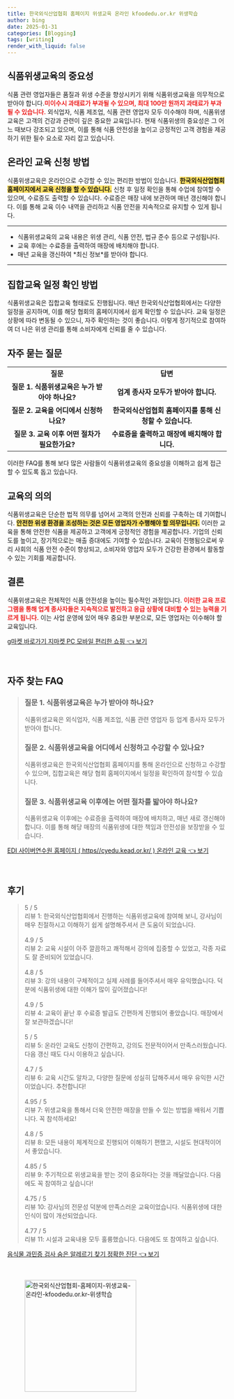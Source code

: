 ```yaml
---
title: 한국외식산업협회 홈페이지 위생교육 온라인 kfoodedu.or.kr 위생학습
author: bing
date: 2025-01-31
categories: [Blogging]
tags: [writing]
render_with_liquid: false
---
```



<h2 id='식품위생교육의중요성'>식품위생교육의 중요성</h2>

<p>식품 관련 영업자들은 품질과 위생 수준을 향상시키기 위해 식품위생교육을 의무적으로 받아야 합니다.<b><span style="color: #ee2323;">미이수시 과태료가 부과될 수 있으며, 최대 100만 원까지 과태료가 부과될 수 있습니다.</span></b> 외식업자, 식품 제조업, 식품 관련 영업자 모두 이수해야 하며, 식품위생교육은 고객의 건강과 관련이 깊은 중요한 교육입니다. 현재 식품위생의 중요성은 그 어느 때보다 강조되고 있으며, 이를 통해 식품 안전성을 높이고 긍정적인 고객 경험을 제공하기 위한 필수 요소로 자리 잡고 있습니다. </p>

<h2 id='온라인교육신청방법'>온라인 교육 신청 방법</h2>

<p>식품위생교육은 온라인으로 수강할 수 있는 편리한 방법이 있습니다. <b><span style="background-color: #ffe066;">한국외식산업협회 홈페이지에서 교육 신청을 할 수 있습니다.</span></b> 신청 후 일정 확인을 통해 수업에 참여할 수 있으며, 수료증도 출력할 수 있습니다. 수료증은 매장 내에 보관하며 매년 갱신해야 합니다. 이를 통해 교육 이수 내역을 관리하고 식품 안전을 지속적으로 유지할 수 있게 됩니다.</p>

<hr />

<ul>
    <li>식품위생교육의 교육 내용은 위생 관리, 식품 안전, 법규 준수 등으로 구성됩니다.</li>
    <li>교육 후에는 수료증을 출력하여 매장에 배치해야 합니다.</li>
    <li>매년 교육을 갱신하여 *최신 정보*를 받아야 합니다.</li>
</ul>

<hr />

<h2 id='집합교육일정'>집합교육 일정 확인 방법</h2>

<p>식품위생교육은 집합교육 형태로도 진행됩니다. 매년 한국외식산업협회에서는 다양한 일정을 공지하며, 이를 해당 협회의 홈페이지에서 쉽게 확인할 수 있습니다. 교육 일정은 상황에 따라 변동될 수 있으니, 자주 확인하는 것이 좋습니다. 이렇게 정기적으로 참여하여 더 나은 위생 관리를 통해 소비자에게 신뢰를 줄 수 있습니다.</p>

<h2 id='자주묻는질문'>자주 묻는 질문</h2>

<table>
    <tr>
        <td style="text-align: center; height: 17px;"><b>질문</b></td>
        <td style="text-align: center; height: 17px;"><b>답변</b></td>
    </tr>
    <tr>
        <td style="text-align: center; height: 17px;"><b>질문 1. 식품위생교육은 누가 받아야 하나요?</b></td>
        <td style="text-align: center; height: 17px;"><b>업계 종사자 모두가 받아야 합니다.</b></td>
    </tr>
    <tr>
        <td style="text-align: center; height: 17px;"><b>질문 2. 교육을 어디에서 신청하나요?</b></td>
        <td style="text-align: center; height: 17px;"><b>한국외식산업협회 홈페이지를 통해 신청할 수 있습니다.</b></td>
    </tr>
    <tr>
        <td style="text-align: center; height: 17px;"><b>질문 3. 교육 이후 어떤 절차가 필요한가요?</b></td>
        <td style="text-align: center; height: 17px;"><b>수료증을 출력하고 매장에 배치해야 합니다.</b></td>
    </tr>
</table>

<p>이러한 FAQ를 통해 보다 많은 사람들이 식품위생교육의 중요성을 이해하고 쉽게 접근할 수 있도록 돕고 있습니다.</p>

<h2 id='교육의의'>교육의 의의</h2>

<p>식품위생교육은 단순한 법적 의무를 넘어서 고객의 안전과 신뢰를 구축하는 데 기여합니다. <b><span style="background-color: #ffe066;">안전한 위생 환경을 조성하는 것은 모든 영업자가 수행해야 할 의무입니다.</span></b> 이러한 교육을 통해 안전한 식품을 제공하고 고객에게 긍정적인 경험을 제공합니다. 기업의 신뢰도를 높이고, 장기적으로는 매출 증대에도 기여할 수 있습니다. 교육이 진행됨으로써 우리 사회의 식품 안전 수준이 향상되고, 소비자와 영업자 모두가 건강한 환경에서 활동할 수 있는 기회를 제공합니다.</p>

<h2 id='결론'>결론</h2>

<p>식품위생교육은 전체적인 식품 안전성을 높이는 필수적인 과정입니다. <b><span style="color: #ee2323;">이러한 교육 프로그램을 통해 업계 종사자들은 지속적으로 발전하고 응급 상황에 대비할 수 있는 능력을 기르게 됩니다.</span></b> 이는 사업 운영에 있어 매우 중요한 부분으로, 모든 영업자는 이수해야 할 교육입니다.</p>


<p><a class="click-button" title="g마켓 바로가기 지마켓 PC 모바일 편리한 쇼핑" href="https://afficreate.github.io/posts/g%EB%A7%88%EC%BC%93-%EB%B0%94%EB%A1%9C%EA%B0%80%EA%B8%B0-%EC%A7%80%EB%A7%88%EC%BC%93-PC-%EB%AA%A8%EB%B0%94%EC%9D%BC-%ED%8E%B8%EB%A6%AC%ED%95%9C-%EC%87%BC%ED%95%91/" rel="dofollow">g마켓 바로가기 지마켓 PC 모바일 편리한 쇼핑 👈 보기</a></p><br>
<h2 id='자주_찾는_FAQ'>자주 찾는 FAQ</h2>
<div itemscope="" itemtype="https://schema.org/FAQPage"> 
<blockquote> 
<div itemscope="" itemprop="mainEntity" itemtype="https://schema.org/Question"> 
<h3 itemprop="name">질문 1. 식품위생교육은 누가 받아야 하나요?</h3> 
<div itemscope="" itemprop="acceptedAnswer" itemtype="https://schema.org/Answer"> 
<span itemprop="text"> 
<p>식품위생교육은 외식업자, 식품 제조업, 식품 관련 영업자 등 업계 종사자 모두가 받아야 합니다.</p> 
</span> 
</div> 
</div> 
<div itemscope="" itemprop="mainEntity" itemtype="https://schema.org/Question"> 
<h3 itemprop="name">질문 2. 식품위생교육을 어디에서 신청하고 수강할 수 있나요?</h3> 
<div itemscope="" itemprop="acceptedAnswer" itemtype="https://schema.org/Answer"> 
<span itemprop="text"> 
<p>식품위생교육은 한국외식산업협회 홈페이지를 통해 온라인으로 신청하고 수강할 수 있으며, 집합교육은 해당 협회 홈페이지에서 일정을 확인하여 참석할 수 있습니다.</p> 
</span> 
</div> 
</div> 
<div itemscope="" itemprop="mainEntity" itemtype="https://schema.org/Question"> 
<h3 itemprop="name">질문 3. 식품위생교육 이후에는 어떤 절차를 밟아야 하나요?</h3> 
<div itemscope="" itemprop="acceptedAnswer" itemtype="https://schema.org/Answer"> 
<span itemprop="text"> 
<p>식품위생교육 이후에는 수료증을 출력하여 매장에 배치하고, 매년 새로 갱신해야 합니다. 이를 통해 해당 매장의 식품위생에 대한 책임과 안전성을 보장받을 수 있습니다.</p> 
</span> 
</div> 
</div> 
</blockquote> 
</div>
<p><a class="click-button" title="EDI 사이버연수원 홈페이지 ( https//cyedu.kead.or.kr/ ) 온라인 교육" href="https://afficreate.github.io/posts/EDI-%EC%82%AC%EC%9D%B4%EB%B2%84%EC%97%B0%EC%88%98%EC%9B%90-%ED%99%88%ED%8E%98%EC%9D%B4%EC%A7%80-(-httpscyedu.kead.or.kr-)-%EC%98%A8%EB%9D%BC%EC%9D%B8-%EA%B5%90%EC%9C%A1/" rel="dofollow">EDI 사이버연수원 홈페이지 ( https//cyedu.kead.or.kr/ ) 온라인 교육 👈 보기</a></p><br>
<h2 id='후기'>후기</h2>
<div itemscope itemtype="https://schema.org/Product">
  <blockquote>
  <div itemprop="review" itemscope itemtype="https://schema.org/Review">
      <div itemprop="reviewRating" itemscope itemtype="https://schema.org/Rating"> <span itemprop="ratingValue">5</span> / <span itemprop="bestRating">5</span> </div>
      <span itemprop="reviewBody">리뷰 1: 한국외식산업협회에서 진행하는 식품위생교육에 참여해 보니, 강사님이 매우 친절하시고 이해하기 쉽게 설명해주셔서 큰 도움이 되었습니다.</span>
  </div>
  <br>
  <div itemprop="review" itemscope itemtype="https://schema.org/Review">
      <div itemprop="reviewRating" itemscope itemtype="https://schema.org/Rating"> <span itemprop="ratingValue">4.9</span> / <span itemprop="bestRating">5</span> </div>
      <span itemprop="reviewBody">리뷰 2: 교육 시설이 아주 깔끔하고 쾌적해서 강의에 집중할 수 있었고, 각종 자료도 잘 준비되어 있었습니다.</span>
  </div>
  <br>
  <div itemprop="review" itemscope itemtype="https://schema.org/Review">
      <div itemprop="reviewRating" itemscope itemtype="https://schema.org/Rating"> <span itemprop="ratingValue">4.8</span> / <span itemprop="bestRating">5</span> </div>
      <span itemprop="reviewBody">리뷰 3: 강의 내용이 구체적이고 실제 사례를 들어주셔서 매우 유익했습니다. 덕분에 식품위생에 대한 이해가 많이 깊어졌습니다!</span>
  </div>
  <br>
  <div itemprop="review" itemscope itemtype="https://schema.org/Review">
      <div itemprop="reviewRating" itemscope itemtype="https://schema.org/Rating"> <span itemprop="ratingValue">4.9</span> / <span itemprop="bestRating">5</span> </div>
      <span itemprop="reviewBody">리뷰 4: 교육이 끝난 후 수료증 발급도 간편하게 진행되어 좋았습니다. 매장에서 잘 보관하겠습니다!</span>
  </div>
  <br>
  <div itemprop="review" itemscope itemtype="https://schema.org/Review">
      <div itemprop="reviewRating" itemscope itemtype="https://schema.org/Rating"> <span itemprop="ratingValue">5</span> / <span itemprop="bestRating">5</span> </div>
      <span itemprop="reviewBody">리뷰 5: 온라인 교육도 신청이 간편하고, 강의도 전문적이어서 만족스러웠습니다. 다음 갱신 때도 다시 이용하고 싶습니다.</span>
  </div>
  <br>
  <div itemprop="review" itemscope itemtype="https://schema.org/Review">
      <div itemprop="reviewRating" itemscope itemtype="https://schema.org/Rating"> <span itemprop="ratingValue">4.7</span> / <span itemprop="bestRating">5</span> </div>
      <span itemprop="reviewBody">리뷰 6: 교육 시간도 알차고, 다양한 질문에 성실히 답해주셔서 매우 유익한 시간이었습니다. 추천합니다!</span>
  </div>
  <br>
  <div itemprop="review" itemscope itemtype="https://schema.org/Review">
      <div itemprop="reviewRating" itemscope itemtype="https://schema.org/Rating"> <span itemprop="ratingValue">4.95</span> / <span itemprop="bestRating">5</span> </div>
      <span itemprop="reviewBody">리뷰 7: 위생교육을 통해서 더욱 안전한 매장을 만들 수 있는 방법을 배워서 기쁩니다. 꼭 참석하세요!</span>
  </div>
  <br>
  <div itemprop="review" itemscope itemtype="https://schema.org/Review">
      <div itemprop="reviewRating" itemscope itemtype="https://schema.org/Rating"> <span itemprop="ratingValue">4.8</span> / <span itemprop="bestRating">5</span> </div>
      <span itemprop="reviewBody">리뷰 8: 모든 내용이 체계적으로 진행되어 이해하기 편했고, 시설도 현대적이어서 좋았습니다.</span>
  </div>
  <br>
  <div itemprop="review" itemscope itemtype="https://schema.org/Review">
      <div itemprop="reviewRating" itemscope itemtype="https://schema.org/Rating"> <span itemprop="ratingValue">4.85</span> / <span itemprop="bestRating">5</span> </div>
      <span itemprop="reviewBody">리뷰 9: 주기적으로 위생교육을 받는 것이 중요하다는 것을 깨달았습니다. 다음에도 꼭 참여하고 싶습니다!</span>
  </div>
  <br>
  <div itemprop="review" itemscope itemtype="https://schema.org/Review">
      <div itemprop="reviewRating" itemscope itemtype="https://schema.org/Rating"> <span itemprop="ratingValue">4.75</span> / <span itemprop="bestRating">5</span> </div>
      <span itemprop="reviewBody">리뷰 10: 강사님의 전문성 덕분에 만족스러운 교육이었습니다. 식품위생에 대한 인식이 많이 개선되었습니다.</span>
  </div>
  <br>
  <div itemprop="review" itemscope itemtype="https://schema.org/Review">
      <div itemprop="reviewRating" itemscope itemtype="https://schema.org/Rating"> <span itemprop="ratingValue">4.77</span> / <span itemprop="bestRating">5</span> </div>
      <span itemprop="reviewBody">리뷰 11: 시설과 교육내용 모두 훌륭했습니다. 다음에도 또 참여하고 싶습니다.</span>
  </div>
  </blockquote>
</div>
<p><a class="click-button" title="음식물 과민증 검사 숨은 알레르기 찾기 정확한 진단" href="https://afficreate.github.io/posts/%EC%9D%8C%EC%8B%9D%EB%AC%BC-%EA%B3%BC%EB%AF%BC%EC%A6%9D-%EA%B2%80%EC%82%AC-%EC%88%A8%EC%9D%80-%EC%95%8C%EB%A0%88%EB%A5%B4%EA%B8%B0-%EC%B0%BE%EA%B8%B0-%EC%A0%95%ED%99%95%ED%95%9C-%EC%A7%84%EB%8B%A8/" rel="dofollow">음식물 과민증 검사 숨은 알레르기 찾기 정확한 진단 👈 보기</a></p><br>
<figure class="image"><img src="https://afficreate.github.io/assets/img/thumbnail/한국외식산업협회-홈페이지-위생교육-온라인-kfoodedu.or.kr-위생학습.webp" alt="한국외식산업협회-홈페이지-위생교육-온라인-kfoodedu.or.kr-위생학습" width="256" height="256"></figure>